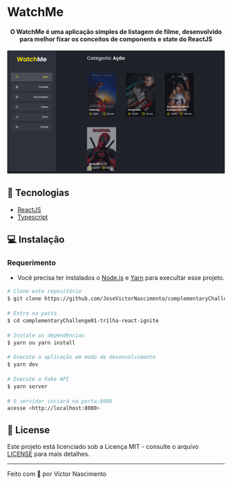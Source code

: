 # WatchMe

<h4 align="center">
  O WatchMe é uma aplicação simples de listagem de filme, desenvolvido para melhor fixar os conceitos de components e state do ReactJS
</h4>

![Podcastr preview](.github/app-preview.png)

## :wrench: Tecnologias

- [ReactJS](https://reactjs.org/)
- [Typescript](https://www.typescriptlang.org/)

## :computer: Instalação

### Requerimento
- Você precisa ter instalados o [Node.js](https://nodejs.org/en/download/) e [Yarn](https://yarnpkg.com/) para execultar esse projeto.

```bash
# Clone este repositório
$ git clone https://github.com/JoseVictorNascimento/complementaryChallenge01-trilha-react-ignite.git

# Entre na pasta
$ cd complementaryChallenge01-trilha-react-ignite

# Instale as dependências
$ yarn ou yarn install

# Execute a aplicação em modo de desenvolvimento
$ yarn dev

# Execute a Fake API
$ yarn server

# O servidor inciará na porta:8080
acesse <http://localhost:8080>
```

## 📝 License

Este projeto está licenciado sob a Licença MIT - consulte o arquivo [LICENSE](LICENSE) para mais detalhes.

---

Feito com 💜 por Victor Nascimento
